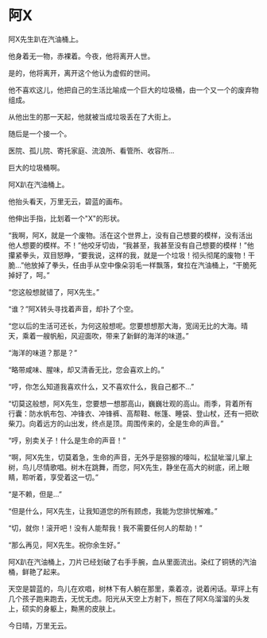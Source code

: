 # 阿X

阿X先生趴在汽油桶上。

他身着无一物，赤裸着。今夜，他将离开人世。

是的，他将离开，离开这个他认为虚假的世间。

他不喜欢这儿，他把自己的生活比喻成一个巨大的垃圾桶，由一个又一个的废弃物组成。

从他出生的那一天起，他就被当成垃圾丢在了大街上。

随后是一个接一个。

医院、孤儿院、寄托家庭、流浪所、看管所、收容所...

巨大的垃圾桶啊。

阿X趴在汽油桶上。

他抬头看天，万里无云，碧蓝的画布。

他伸出手指，比划着一个"X"的形状。

“我啊，阿X，就是一个废物。活在这个世界上，没有自己想要的模样，没有活出他人想要的模样。不！”他咬牙切齿，“我甚至，我甚至没有自己想要的模样！”他攥紧拳头，双目怒睁，“要我说，这样的我，就是一个垃圾！彻头彻尾的废物！干脆…”他放掉了拳头，任由手从空中像朵羽毛一样飘落，耷拉在汽油桶上，“干脆死掉好了，呵。”

“您这般想就错了，阿X先生。”

“谁？”阿X转头寻找着声音，却扑了个空。

“您以后的生活可还长，为何这般想呢。您要想想那大海，宽阔无比的大海。晴天，乘着一艘帆船，风迎面吹，带来了新鲜的海洋的味道。”

“海洋的味道？那是？”

“略带咸味、腥味，却又清香无比，您会喜欢上的。”

“哼，你怎么知道我喜欢什么，又不喜欢什么，我自己都不...”

“切莫这般想，阿X先生，您要想一想那高山，巍巍壮观的高山。雨季，背着所有行囊：防水帆布包、冲锋衣、冲锋裤、高帮鞋、帐篷、睡袋、登山杖，还有一把砍柴刀。向着远方的山出发，终点是顶。周围传来的，全是生命的声音。”

“哼，别卖关子！什么是生命的声音！”

“啊，阿X先生，切莫着急，生命的声音，无外乎是猕猴的嚎叫，松鼠呲溜儿窜上树，鸟儿尽情歌唱。树木在跳舞，而您，阿X先生，静坐在高大的树底，闭上眼睛，聆听着，享受着这一切。”

“是不赖，但是...”

“但是什么，阿X先生，让我知道您的所有顾虑，我能为您排忧解难。”

“切，就你！滚开吧！没有人能帮我！我不需要任何人的帮助！”

“那么再见，阿X先生。祝你余生好。”

阿X趴在汽油桶上，刀片已经划破了右手手腕，血从里面流出。染红了铜锈的汽油桶，鲜艳了起来。

天空是碧蓝的，鸟儿在欢唱，树林下有人躺在那里，乘着凉，说着闲话。草坪上有几个孩子跑来跑去，无忧无虑。阳光从天空上方射下，照在了阿X乌溜溜的头发上，硕实的身躯上，黝黑的皮肤上。

今日晴，万里无云。